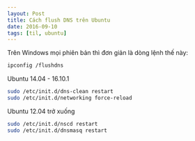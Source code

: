 ```yaml
---
layout: Post
title: Cách flush DNS trên Ubuntu
date: 2016-09-10
tags: [til, ubuntu]
---
```


Trên Windows mọi phiên bản thì đơn giản là dòng lệnh thế này:

```sh
ipconfig /flushdns
```

Ubuntu 14.04 - 16.10.1

```sh
sudo /etc/init.d/dns-clean restart
sudo /etc/init.d/networking force-reload
```

Ubuntu 12.04 trở xuống

```sh
sudo /etc/init.d/nscd restart
sudo /etc/init.d/dnsmasq restart
```
